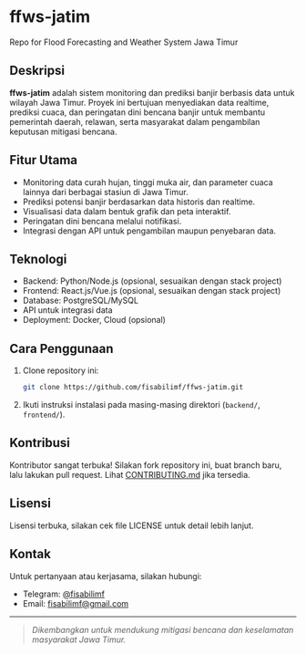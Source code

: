 # ffws-jatim

Repo for Flood Forecasting and Weather System Jawa Timur

## Deskripsi

**ffws-jatim** adalah sistem monitoring dan prediksi banjir berbasis data untuk wilayah Jawa Timur. Proyek ini bertujuan menyediakan data realtime, prediksi cuaca, dan peringatan dini bencana banjir untuk membantu pemerintah daerah, relawan, serta masyarakat dalam pengambilan keputusan mitigasi bencana.

## Fitur Utama

- Monitoring data curah hujan, tinggi muka air, dan parameter cuaca lainnya dari berbagai stasiun di Jawa Timur.
- Prediksi potensi banjir berdasarkan data historis dan realtime.
- Visualisasi data dalam bentuk grafik dan peta interaktif.
- Peringatan dini bencana melalui notifikasi.
- Integrasi dengan API untuk pengambilan maupun penyebaran data.

## Teknologi

- Backend: Python/Node.js (opsional, sesuaikan dengan stack project)
- Frontend: React.js/Vue.js (opsional, sesuaikan dengan stack project)
- Database: PostgreSQL/MySQL
- API untuk integrasi data
- Deployment: Docker, Cloud (opsional)

## Cara Penggunaan

1. Clone repository ini:
   ```bash
   git clone https://github.com/fisabilimf/ffws-jatim.git
   ```
2. Ikuti instruksi instalasi pada masing-masing direktori (`backend/`, `frontend/`).

## Kontribusi

Kontributor sangat terbuka! Silakan fork repository ini, buat branch baru, lalu lakukan pull request. Lihat [CONTRIBUTING.md](CONTRIBUTING.md) jika tersedia.

## Lisensi

Lisensi terbuka, silakan cek file LICENSE untuk detail lebih lanjut.

## Kontak

Untuk pertanyaan atau kerjasama, silakan hubungi:
- Telegram: [@fisabilimf](https://t.me/fisabilimf)
- Email: fisabilimf@gmail.com

---

> _Dikembangkan untuk mendukung mitigasi bencana dan keselamatan masyarakat Jawa Timur._
